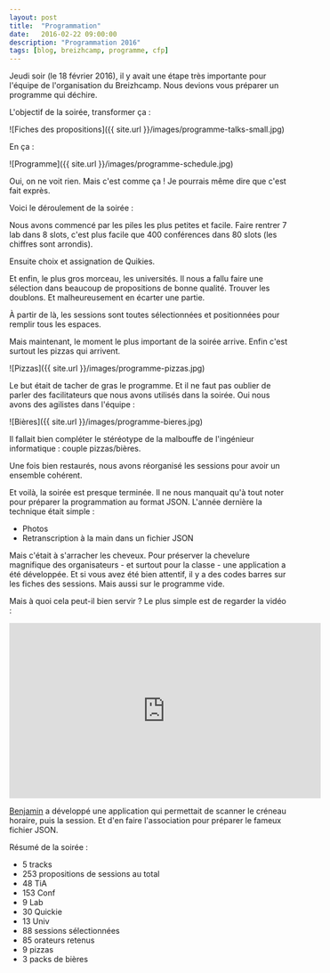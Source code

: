 ```yaml
---
layout: post
title:  "Programmation"
date:   2016-02-22 09:00:00
description: "Programmation 2016"
tags: [blog, breizhcamp, programme, cfp]
---
```


Jeudi soir (le 18 février 2016), il y avait une étape très importante pour
l'équipe de l'organisation du Breizhcamp. Nous devions vous préparer un
programme qui déchire.

L'objectif de la soirée, transformer ça :

![Fiches des propositions]({{ site.url }}/images/programme-talks-small.jpg)

En ça :

![Programme]({{ site.url }}/images/programme-schedule.jpg)

Oui, on ne voit rien. Mais c'est comme ça ! Je pourrais même dire que c'est fait
exprès.

Voici le déroulement de la soirée :

Nous avons commencé par les piles les plus petites et facile. Faire rentrer 7
lab dans 8 slots, c'est plus facile que 400 conférences dans 80 slots (les
chiffres sont arrondis).

Ensuite choix et assignation de Quikies.

Et enfin, le plus gros morceau, les universités. Il nous a fallu faire une
sélection dans beaucoup de propositions de bonne qualité. Trouver les
doublons. Et malheureusement en écarter une partie.

À partir de là, les sessions sont toutes sélectionnées et positionnées pour
remplir tous les espaces.

Mais maintenant, le moment le plus important de la soirée arrive. Enfin c'est
surtout les pizzas qui arrivent.

![Pizzas]({{ site.url }}/images/programme-pizzas.jpg)

Le but était de tacher de gras le programme. Et il ne faut pas oublier de
parler des facilitateurs que nous avons utilisés dans la soirée. Oui nous avons
des agilistes dans l'équipe :

![Bières]({{ site.url }}/images/programme-bieres.jpg)

Il fallait bien compléter le stéréotype de la malbouffe de l'ingénieur
informatique : couple pizzas/bières.

Une fois bien restaurés, nous avons réorganisé les sessions pour avoir un
ensemble cohérent.

Et voilà, la soirée est presque terminée. Il ne nous manquait qu'à tout noter
pour préparer la programmation au format JSON. L'année dernière la technique
était simple :
- Photos
- Retranscription à la main dans un fichier JSON

Mais c'était à s'arracher les cheveux. Pour préserver la chevelure magnifique
des organisateurs - et surtout pour la classe - une application a été
développée. Et si vous avez été bien attentif, il y a des codes barres sur les
fiches des sessions. Mais aussi sur le programme vide.

Mais à quoi cela peut-il bien servir ? Le plus simple est de regarder la vidéo :

<iframe width="560" height="315" src="https://www.youtube.com/embed/14w8r41w5Dc" frameborder="0" allowfullscreen></iframe>

[Benjamin](https://twitter.com/OkazariBzh) a développé une application qui
permettait de scanner le créneau horaire, puis la session. Et d'en faire
l'association pour préparer le fameux fichier JSON.

Résumé de la soirée :

- 5 tracks
- 253 propositions de sessions au total
- 48 TiA
- 153 Conf
- 9 Lab
- 30 Quickie
- 13 Univ
- 88 sessions sélectionnées
- 85 orateurs retenus
- 9 pizzas
- 3 packs de bières

